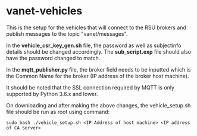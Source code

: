 # vanet-vehicles

This is the setup for the vehicles that will connect to the RSU brokers and publish messages to the topic "vanet/messages".

In the **vehicle_csr_key_gen.sh** file, the password as well as subjectinfo details should be changed accordingly. The **sub_script.exp** file should also have the password changed to match.

In the **mqtt_publisher.py** file, the broker field needs to be inputted which is the Common Name for the broker (IP address of the broker host machine).

It should be noted that the SSL connection required by MQTT is only supported by Python 3.6.x and lower.

On downloading and after making the above changes, the vehicle_setup.sh file should be run as root using command:

    sudo bash ./vehicle_setup.sh <IP Address of host machine> <IP address of CA Server>